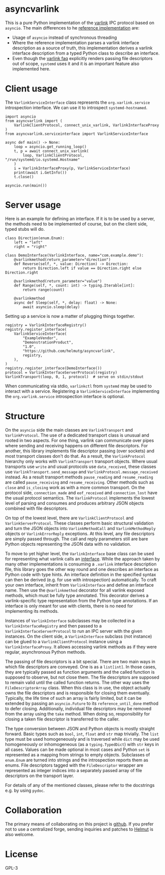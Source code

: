 asyncvarlink
============

This is a pure Python implementation of the [varlink](https://varlink.org) IPC
protocol based on `asyncio`. The main differences to he [reference
implementation](https://github.com/varlink/python) are:

 * Usage of `asyncio` instead of synchronous threading
 * Where the reference implementation parses a varlink interface description
   as a source of truth, this implementation derives a varlink interface
   description from a typed Python class to describe an interface.
 * Even though the [varlink faq](https://varlink.org/FAQ) explicitly renders
   passing file descriptors out of scope, `systemd` uses it and it is an
   important feature also implemented here.

Client usage
============

The `VarlinkServiceInterface` class represents the `org.varlink.service`
introspection interface. We can use it to introspect `systemd-hostnamed`.

    import asyncio
    from asyncvarlink import (
        VarlinkClientProtocol, connect_unix_varlink, VarlinkInterfaceProxy
    )
    from asyncvarlink.serviceinterface import VarlinkServiceInterface

    async def main() -> None:
        loop = asyncio.get_running_loop()
        t, p = await connect_unix_varlink(
            loop, VarlinkClientProtocol, "/run/systemd/io.systemd.Hostname"
        )
        i = VarlinkInterfaceProxy(p, VarlinkServiceInterface)
        print(await i.GetInfo())
        t.close()

    asyncio.run(main())

Server usage
============

Here is an example for defining an interface. If it is to be used by a server,
the methods need to be implemented of course, but on the client side, typed
stubs will do.

    class Direction(enum.Enum):
        left = "left"
        right = "right"

    class DemoInterface(VarlinkInterface, name="com.example.demo"):
        @varlinkmethod(return_parameter="direction")
        def Reverse(self, *, value: Direction) -> Direction:
            return Direction.left if value == Direction.right else Direction.right

        @varlinkmethod(return_parameter="value")
        def Range(self, *, count: int) -> typing.Iterable[int]:
            return range(count)

        @varlinkmethod
        async def Sleep(self, *, delay: float) -> None:
            await asyncio.sleep(delay)

Setting up a service is now a matter of plugging things together.

    registry = VarlinkInterfaceRegistry()
    registry.register_interface(
        VarlinkServiceInterface(
            "ExampleVendor",
            "DemonstrationProduct",
            "1.0",
            "https://github.com/helmutg/asyncvarlink",
            registry,
        ),
    )
    registry.register_interface(DemoInterface())
    protocol = VarlinkInterfaceServerProtocol(registry)
    VarlinkTransport(loop, 0, 1, protocol)  # serve on stdin/stdout

When communicating via stdio, `varlinkctl` from `systemd` may be used to
interact with a service. Registering a `VarlinkServiceInterface` implementing
the `org.varlink.service` introspection interface is optional.

Structure
=========

On the `asyncio` side the main classes are `VarlinkTransport` and
`VarlinkProtocol`. The use of a dedicated transport class is unusual and rooted
in two aspects. For one thing, varlink can communicate over pipes where sending
and receiving happens on different file descriptors. For another, this library
implements file descriptor passing (over sockets) and most transport classes
don't do that. As a result, the `VarlinkProtocol` hierarchy only works with
`VarlinkTransport` transport objects. Where usual transports use `write` and
usual protocols use `data_received`, these classes use
`VarlinkTransport.send_message` and `VarlinkProtocol.message_received` instead.
As a result transport methods `pause_reading` and `resume_reading` are called
`pause_receiving` and `resume_receiving`. Other methods such as `close` and
`is_closing` work as with a more common transport. On the protocol side,
`connection_made` and `eof_received` and `connection_lost` have the usual
protocol semantics. The `VarlinkProtocol` implements the lowest level of
parsing and consumes and produces arbitrary JSON objects combined with file
descriptors.

On top of the lowest level, there are `VarlinkClientProtocol` and
`VarlinkServerProtocol`. These classes perform basic structural validation and
turn the JSON objects into `VarlinkMethodCall` and `VarlinkMethodReply` objects
or `VarlinkErrorReply` exceptions. At this level, any file descriptors are
simply passed through. The call and reply parameters still are bare Python
objects representing the JSON data with no validation.

To move to yet higher level, the `VarlinkInterface` base class can be used for
representing what varlink calls an
[interface](https://varlink.org/Interface-Definition). While the approach taken
by many other implementations is consuming a `.varlink` interface description
file, this library goes the other way round and one describes an interface as
Python code with type hints. An interface definition in the specified syntax
can then be derived (e.g. for use with introspection) automatically. To craft
your own interface, inherit from `VarlinkInterface` and define an interface
name. Then use the `@varlinkmethod` decorator for all varlink exposed methods,
which must be fully type annotated. This decorator derives a varlink-specific
type representation from the Python type annotations. If an interface is only
meant for use with clients, there is no need for implementing its methods.

Instances of `VarlinkInterface` subclasses may be collected in a
`VarlinkInterfaceRegistry` and then passed to a
`VarlinkInterfaceServerProtocol` to run an IPC server with the given instances.
On the client side, a `VarlinkInterface` subclass (not instance) can be glued
to a `VarlinkClientProtocol` instance using a `VarlinkInterfaceProxy`. It
allows accessing varlink methods as if they were regular, asynchronous Python
methods.

The passing of file descriptors is a bit special. There are two main ways in
which file descriptors are conveyed. One is as a `list[int]`. In those cases,
they are typically passed as function arguments and the called function is
supposed to observe, but not close them. The file descriptors are supposed to
remain valid until the called function returns. The other way uses the
`FileDescriptorArray` class. When this class is in use, the object actually
owns the file descriptors and is responsible for closing them eventually.
Typically, the life time of such an array is fairly limited, but it can be
extended by passing an `asyncio.Future` to its `reference_until_done` method to
defer closing. Additionally, individual file descriptors may be removed from
the array using the `take` method. When doing so, responsibility for closing a
taken file descriptor is transferred to the caller.

The type conversion between JSON and Python objects is mostly straight forward.
Basic types such as `bool`, `int`, `float` and `str` map trivially. The `list`
type must be used homogeneously and is traversed while `dict` may be used
homogeneously or inhomogeneous (as a `typing.TypedDict`) with `str` keys in all
cases. Values can be made optional in most cases and Python `set` is
represented as a mapping from strings to empty objects. Subclasses of
`enum.Enum` are turned into strings and the introspection reports them as
enums. File descriptors tagged with the `FileDescriptor` wrapper are
represented as integer indices into a separately passed array of file
descriptors on the transport layer.

For details of any of the mentioned classes, please refer to the docstrings
e.g. by using `pydoc`.

Collaboration
=============

The primary means of collaborating on this project is
[github](https://github.com/helmutg/asyncvarlink). If you prefer not to use a
centralized forge, sending inquiries and patches to
[Helmut](mailto:helmut@subdivi.de?Subject=asyncvarlink) is also welcome.

License
=======

GPL-3
